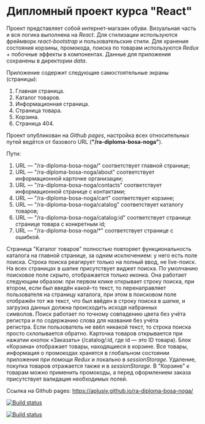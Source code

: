 # Дипломный проект курса "React"

Проект представляет собой интернет-магазин обуви. Визуальная часть и вся логика выполнена на *React*. Для стилизации используются фреймворк *react-bootstrap* и пользовательские стили. Для хранения состояния корзины, промокода, поиска по товарам используются *Redux* + побочные эффекты в компонентах. Данные для приложения сохранены в директории *data*.

Приложение содержит следующие самостоятельные экраны (страницы):
1) Главная страница.
2) Каталог товаров.
3) Информационная страница.
4) Страница товара.
5) Корзина.
6) Страница 404.

Проект опубликован на *Github pages*, настройка всех относительных путей ведётся от базового URL (**"/ra-diploma-bosa-noga"**).

Пути:
1) URL — "/ra-diploma-bosa-noga/" соответствует главной странице;
2) URL — "/ra-diploma-bosa-noga/about" соответствует информационной карточке организации;
3) URL — "/ra-diploma-bosa-noga/contacts" соответствует информационной странице с контактами;
4) URL — "/ra-diploma-bosa-noga/cart" соответствует корзине;
5) URL — "/ra-diploma-bosa-noga/catalog" соответствует каталогу товаров;
6) URL — "/ra-diploma-bosa-noga/catalog:id" соответствует странице странице товара с конкретным id;
7) URL — "/ra-diploma-bosa-noga/*" соответствует странице с ошибкой.

Страница "Каталог товаров" полностью повторяет функциональность каталога на главной странице, за одним исключением: у него есть поле поиска. Строка поиска реагирует только на полный ввод, не live-поиск.
На всех страницах в шапке присутствует виджет поиска. По умолчанию поисковое поле скрыто, отображается только иконка. Она работает следующим образом: при первом клике открывает строку поиска, при втором, если был введён какой-то текст, то перенаправляет пользователя на страницу каталога, при этом в поисковом поле отображён тот же текст, что был ввёден в строку поиска в шапке, и загрузка данных должна происходить исходя набранных символов. Поиск работает по точному совпадению цвета без учёта регистра и по содержанию слова для названия без учёта регистра. Если пользователь не ввёл никакой текст, то строка поиска просто схлопывается обратно. Карточка товаров открывается при нажатии кнопок «Заказать» (/catalog/:id, где id — это ID товара). 
Блок «Корзина» отображает товары, находящиеся в корзине. Все товары, информация о промокодах хранятся в глобальном состоянии приложения при помощи *Redux* и локально в *sessionStorage*. Удаление, покупка товаров отражается также и в *sessionStorage*. В "Корзине" к товарам можно применить промокоды, а перед оформлением заказа присутствует валидация необходимых полей.

Ссылка на Github pages: <https://aplusiv.github.io/ra-diploma-bosa-noga/>

[![Build status](https://ci.appveyor.com/api/projects/status/qqu59jpv61hhcp2k?svg=true)](https://ci.appveyor.com/project/AplusIv/ra-diploma-bosa-noga)


[![Build status](https://ci.appveyor.com/api/projects/status/qqu59jpv61hhcp2k/branch/main?svg=true)](https://ci.appveyor.com/project/AplusIv/ra-diploma-frontend/branch/main)